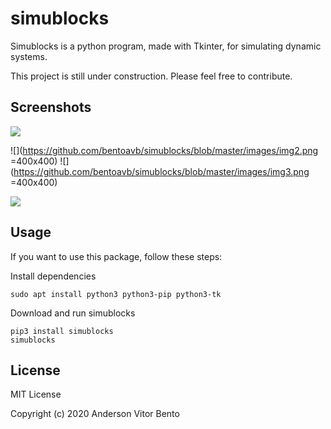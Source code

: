 # simublocks

Simublocks is a python program, made with Tkinter, for simulating dynamic systems.

This project is still under construction. Please feel free to contribute.

## Screenshots

![](https://github.com/bentoavb/simublocks/blob/master/images/img1.png)

![](https://github.com/bentoavb/simublocks/blob/master/images/img2.png =400x400) ![](https://github.com/bentoavb/simublocks/blob/master/images/img3.png =400x400)

![](https://github.com/bentoavb/simublocks/blob/master/images/img6.png)

## Usage

If you want to use this package, follow these steps:

Install dependencies

    sudo apt install python3 python3-pip python3-tk

Download and run simublocks

    pip3 install simublocks
    simublocks

  

## License

MIT License

Copyright (c) 2020 Anderson Vitor Bento